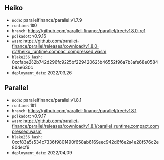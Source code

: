 ## Heiko

- `node`: parallelfinance/parallel:v1.7.9
- `runtime`: 180
- `branch`: https://github.com/parallel-finance/parallel/tree/v1.8.0-rc1
- `polkadot`: v0.9.16
- `wasm`: https://github.com/parallel-finance/parallel/releases/download/v1.8.0-rc1/heiko_runtime.compact.compressed.wasm
- `blake256_hash`: 0xcfabe262b742d296fc9225bf229420625b46552f96a7b8afe68e0584b9ae630c
- `deployment_date`: 2022/03/26

## Parallel

- `node`: parallelfinance/parallel:v1.8.1
- `runtime`: 181
- `branch`: https://github.com/parallel-finance/parallel/tree/v1.8.1
- `polkadot`: v0.9.17
- `wasm`: https://github.com/parallel-finance/parallel/releases/download/v1.8.1/parallel_runtime.compact.compressed.wasm
- `blake256_hash`: 0xcf83a5a534c7336f9801490f658ab6169eec942d6f6e2a4e28f576c2e80decf9
- `deployment_date`: 2022/04/09
